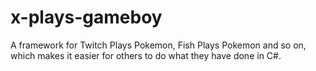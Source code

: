 x-plays-gameboy
===============

A framework for Twitch Plays Pokemon, Fish Plays Pokemon and so on, which makes it easier for others to do what they have done in C#.
